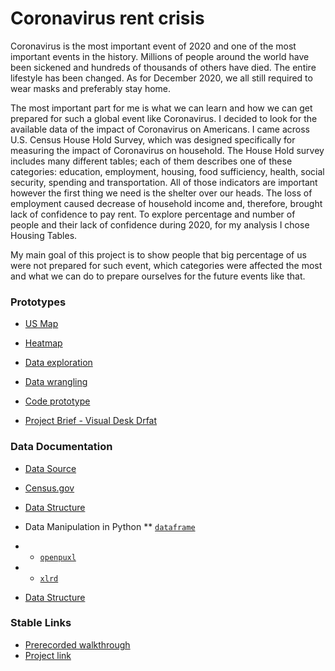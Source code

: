 # Coronavirus rent crisis

  Coronavirus is the most important event of 2020 and one of the most important events in the history. Millions of people around the world have been sickened and hundreds of thousands of others have died. The entire lifestyle has been changed. As for December 2020, we all still required to wear masks and preferably stay home. 
  
  The most important part for me is what we can learn and how we can get prepared for such a global event like Coronavirus. I decided to look for the available data of the impact of Coronavirus on Americans. I came across U.S. Census House Hold Survey, which was designed specifically for measuring the impact of Coronavirus on household. The House Hold survey includes many different tables; each of them describes one of these categories: education, employment, housing, food sufficiency, health, social security, spending and transportation. All of those indicators are important however the first thing we need is the shelter over our heads. The loss of employment caused decrease of household income and, therefore, brought lack of confidence to pay rent. To explore percentage and number of people and their lack of confidence during 2020, for my analysis I chose Housing Tables. 
  
  My main goal of this project is to show people that big percentage of us were not prepared for such event, which categories were affected the most and what we can do to prepare ourselves for the future events like that. 

 ### Prototypes
 
 * [US Map](https://observablehq.com/@nchikurova/us-map-by-household-median-income-2017)
 * [Heatmap](https://observablehq.com/@nchikurova/heatmap)
 * [Data exploration](https://observablehq.com/@nchikurova/untitled)
 * [Data wrangling](https://observablehq.com/d/65408b7a9bd98edd)
 * [Code prototype](https://github.com/nchikurova/studio-project/tree/main/project_state_prototypes)
 
 * [Project Brief - Visual Desk Drfat](https://drive.google.com/file/d/1cAxLVb19tX-V9ysfmJltnS2aD_roqO1O/view?usp=sharing)
 
 ### Data Documentation
 
 * [Data Source](https://www.census.gov/programs-surveys/household-pulse-survey/data.html#phase1)
 * [Census.gov](https://www.census.gov/)

 * [Data Structure](https://github.com/nchikurova/studio-project/blob/main/data/week_1.csv)
 
 * Data Manipulation in Python
 ** [`dataframe`](https://github.com/nchikurova/advanced-studio/blob/master/Data_manipulation_dataframe.ipynb)
 * * [`openpuxl`](https://github.com/nchikurova/advanced-studio/blob/master/Data_openpyxl_new.ipynb)
 * * [`xlrd`](https://github.com/nchikurova/advanced-studio/blob/master/Data_xlrd_new.ipynb)
 
  * [Data Structure](https://github.com/nchikurova/studio-project/blob/main/data/week_1.csv)
 
 
 ### Stable Links
 
 * [Prerecorded walkthrough](https://drive.google.com/file/d/1Vo47aRRwCOqAlID00kRKO2NfCTfiMmRT/view?usp=sharing)
 * [Project link](https://nchikurova.github.io/studio-project/project_global/)
